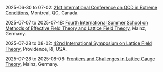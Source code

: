 2025-06-30 to 07-02: [21st International Conference on QCD in Extreme Conditions](https://xqd2025.iop.org/ "XQCD 2025 focuses on QCD under extreme conditions, such as high temperature and density. Topics include quark-gluon plasma, chiral symmetry, and lattice QCD simulations. The conference discusses experimental results from RHIC and LHC, alongside theoretical models for phase transitions in nuclear matter."), Montreal, QC, Canada.

2025-07-07 to 2025-07-18: [Fourth International Summer School on Methods of Effective Field Theory and Lattice Field Theory](https://indico.cern.ch/event/1402316/ "The summer school trains researchers in effective field theory and lattice field theory. Topics include chiral perturbation theory, lattice QCD, and non-perturbative methods. Lectures cover applications in particle physics and cosmology, emphasizing computational techniques."), Mainz, Germany.

2025-07-28 to 08-02: [42nd International Symposium on Lattice Field Theory](https://lattice2025.org/ "Lattice 2025 focuses on lattice field theory, exploring QCD and beyond-Standard-Model physics. Topics include lattice QCD simulations, chiral symmetry, and phase transitions. The symposium discusses computational techniques and their applications to hadron spectroscopy, nuclear physics, and electroweak interactions."), Providence, RI, USA.

2025-07-28 to 2025-08-08: [Frontiers and Challenges in Lattice Gauge Theory](https://www.mitp.uni-mainz.de/lattice-gauge-theory-2025/ "The summer school trains researchers in lattice gauge theory, focusing on quantum field theory. Topics include lattice QCD, chiral fermions, and topological phases. Lectures cover applications in particle physics and condensed matter, emphasizing computational methods."), Mainz, Germany.

